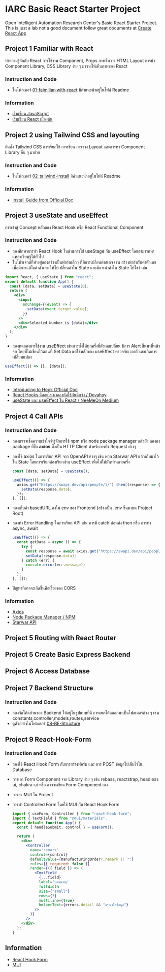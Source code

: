 # IARC Basic React Starter Project

Open Intelligent Automation Research Center's Basic React Starter Project. This is just a lab not a good document follow great documents at [Create React App](https://create-react-app.dev)

## Project 1 Familiar with React

ทำความรู้จักกับ React การใช้งาน Component, Props การเริ่มวาง HTML Layout การนำ Component Library, CSS Library ง่าย ๆ มาวางให้เห็นภาพของ React

### Instruction and Code

- ในโฟลเดอร์ [01-faimiliar-with-react](01-familar-with-react) มีคำแนะนำอยู่ในไฟล์ Readme

### Information

- [เริ่มเขียน JavaScript](https://github.com/IARC-Programing/mystarter-react/wiki/JavaScript-General-Guildline)
- [เริ่มเขียน React เบื้องต้น](https://github.com/IARC-Programing/mystarter-react/wiki/Basic-React-JS-General-Guideline)

## Project 2 using Tailwind CSS and layouting

ติดตั้ง Tailwind CSS การเรียกใช้ การเขียน การวาง Layout และการหา Component Library อื่น ๆ มาช่วย

### Instruction and Code

- ในโฟลเดอร์ [02-tailwind-install](02-tailwind-install) มีคำแนะนำอยู่ในไฟล์ Readme

### Information

- [Install Guide from Official Doc](https://tailwindcss.com/docs/guides/create-react-app)

## Project 3 useState and useEffect

การเข้าสู่ Concept หลักของ React Hook หรือ React Functional Component

### Instruction and Code

- ลองศึกษาการทำ React Hook ในด้านการใช้ useStage กับ useEffect โดยสามารถหาแหล่งเรียนรู้ได้ทั่วไป
- ในโปรเจกต์ที่ทำอยู่ลองสร้างเป็นฟอร์มเล็กๆ ที่มีการเปลี่ยนค่าสเตจ เช่น สร้างฟอร์มรับค่าตัวเลข เมื่อมีการแก้ไขค่าตัวเลข ให้ไปเปลี่ยนค่าใน State และมีการนำค่าใน State ไปโชว์ เช่น

```jsx
import React, { useState } from "react";
export default function App() {
  const [data, setData] = useState(0);
  return (
    <div>
      <input
        onChange={(event) => {
          setData(event.target.value);
        }}
      />
      <div>Selected Number is {data}</div>
    </div>
  );
}
```

- ลองทดลองการใช้งาน useEffect เช่นการสั่งให้ทุกครั้งที่ตัวเลขเปลี่ยน มีการ Alert ขึ้นมาที่หน้าจอ โดยที่ไม่เขียนไว้ตอนที่ Set Data แต่ใช้หลักของ useEffect ตรวจจับเวลาตัวเลขเกิดการเปลี่ยนแปลง

```jsx
useEffect(() => {}, [data]);
```

### Information

- [Introducing to Hook Official Doc](https://reactjs.org/docs/hooks-intro.html)
- [React Hooks คืออะไร มาลองหัดใช้กันดีกว่า / Devahoy](https://devahoy.com/blog/2018/11/introduction-to-react-hooks)
- [useState และ useEffect ใน React / NeeMeOn Medium](https://medium.com/tencent-thailand/usestate-%E0%B9%81%E0%B8%A5%E0%B8%B0-useeffect%E0%B9%83%E0%B8%99-react-193c825584a1)

## Project 4 Call APIs

### Instruction and Code

- ลองตรวจเช็คความเข้าใจว่ารู้จักการใช้ npm หรือ node package manager แล้วยัง ลองลง package ที่ชื่อ **axios** ซึ่งเป็น HTTP Client สำหรับการยิง Request ต่างๆ
- ลองใช้ axios ในการเรียก API จาก OpenAPI ต่างๆ เช่น พวก Starwar API แล้วเก็บมาไว้ใน State โดยการเรียกต้องเรียกผ่าน useEffect เพื่อไม่ให้มันทำหลายครั้ง

  ```jsx
  const [data, setData] = useState();

  useEffect(() => {
    axios.get("https://swapi.dev/api/people/1/").then((response) => {
      setData(response.data);
    });
  }, []);
  ```

- ลองเก็บค่า basedURL ลงใน env ของ Frontend (สร้างเป็น .env ขึ้นมาบน Project Root)
- ลองทำ Error Handling ในการเรียก API เช่น การมี catch ต่อหลัง then หรือ การทำ async, await

  ```jsx
  useEffect(() => {
    const getData = async () => {
      try {
        const response = await axios.get("https://swapi.dev/api/people/1/");
        setData(response.data);
      } catch (err) {
        console.error(err.message);
      }
    };
  }, []);
  ```

- ปัญหาที่อาจจะเกิดขึ้นคือเรื่องของ CORS

### Information

- [Axios](https://github.com/axios/axios)
- [Node Package Manager / NPM](https://www.npmjs.com/)
- [Starwar API](https://swapi.dev/)

## Project 5 Routing with React Router

## Project 5 Create Basic Express Backend

## Project 6 Access Database

## Project 7 Backend Structure

### Instruction and Code

- ลองจัดโค้ดส่วนของ Backend ให้อยู่ในรูปแบบที่ดี การแยกโค้ดออกมาเป็นโฟลเดอร์ต่าง ๆ เช่น constants,controller,models,routes,service
- ดูตัวอย่างในโฟลเดอร์ [08-BE-Structure](08-BE-Structure)

## Project 9 React-Hook-Form

### Instruction and Code

- ลองใช้ React Hook Form กับการสร้างฟอร์ม และ การ POST ข้อมูลไปเก็บไว้ใน Database
- การเอา Form Component จาก Library ง่าย ๆ เช่น rebass, reactstrap, headless ui, chakra-ui หรือ อาจจะเขียน Form Component เอง
- การลง MUI ใน Project
- การทำ Controlled Form โดยใช้ MUI กับ React Hook Form

  ```jsx
  import { useForm, Controller } from "react-hook-form";
  import { TextField } from "@mui/materials";
  export default function App() {
    const { handleSubmit, control } = useForm();

    return (
      <div>
        <Controller
          name='remark'
          control={control}
          defaultValue={manufacturingOrder?.remark || ""}
          rules={{ required: false }}
          render={({ field }) => (
            <TextField
              {...field}
              label='หมายเหตุ'
              fullWidth
              size={"small"}
              rows={3}
              multiline={true}
              helperText={errors.detail && "กรุณาใส่ข้อมูล"}
            />
          )}
        />
      </div>
    );
  }
  ```

## Information

- [React Hook Form](https://react-hook-form.com/get-started#Registerfields)
- [MUI](https://mui.com/)
